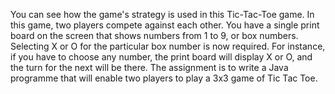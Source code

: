 You can see how the game's strategy is used in this Tic-Tac-Toe game. In this game, two players compete against each other. You have a single print board on the screen that shows numbers from 1 to 9, or box numbers. Selecting X or O for the particular box number is now required. For instance, if you have to choose any number, the print board will display X or O, and the turn for the next will be there. The assignment is to write a Java programme that will enable two players to play a 3x3 game of Tic Tac Toe.
